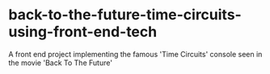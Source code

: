 # back-to-the-future-time-circuits-using-front-end-tech
A front end project implementing the famous 'Time Circuits' console seen in the movie 'Back To The Future'
